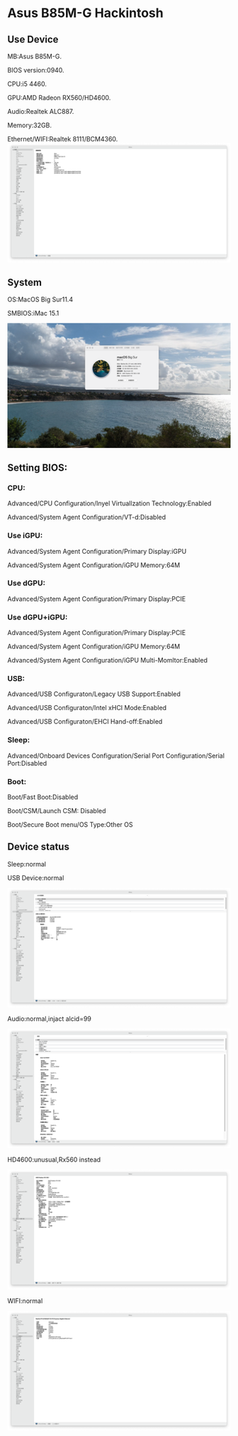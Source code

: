 # Asus B85M-G Hackintosh 

## Use Device
MB:Asus B85M-G.

BIOS version:0940.

CPU:i5 4460.

GPU:AMD Radeon RX560/HD4600.

Audio:Realtek ALC887.

Memory:32GB.

Ethernet/WIFI:Realtek 8111/BCM4360.
![alt text](info.png)


## System

OS:MacOS Big Sur11.4

SMBIOS:iMac 15.1

![alt text](Mac.png)


## Setting BIOS:
### CPU:

Advanced/CPU Configuration/Inyel Virtuallzation Technology:Enabled

Advanced/System Agent Configuration/VT-d:Disabled

### Use iGPU:

Advanced/System Agent Configuration/Primary Display:iGPU

Advanced/System Agent Configuration/iGPU Memory:64M

### Use dGPU:

Advanced/System Agent Configuration/Primary Display:PCIE

### Use dGPU+iGPU:

Advanced/System Agent Configuration/Primary Display:PCIE

Advanced/System Agent Configuration/iGPU Memory:64M

Advanced/System Agent Configuration/iGPU Multi-Momltor:Enabled

### USB:

Advanced/USB Configuraton/Legacy USB Support:Enabled

Advanced/USB Configuraton/Intel xHCI Mode:Enabled

Advanced/USB Configuraton/EHCI Hand-off:Enabled

### Sleep:

Advanced/Onboard Devices Configuration/Serial Port Configuration/Serial Port:Disabled

### Boot:

Boot/Fast Boot:Disabled

Boot/CSM/Launch CSM: Disabled

Boot/Secure Boot menu/OS Type:Other OS


## Device status

Sleep:normal

USB Device:normal

![alt text](Usb.png)

Audio:normal,injact alcid=99

![alt text](Audio.png)

HD4600:unusual,Rx560 instead

![alt text](GPU.png)

WIFI:normal

![alt text](Ethernet.png)

